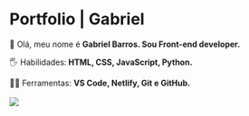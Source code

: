 # Portfolio | Gabriel
👨 Olá, meu nome é <strong>Gabriel Barros. Sou Front-end developer.</strong>

🖐 Habilidades:<strong> HTML, CSS, JavaScript, Python.</strong>

👨‍💻 Ferramentas: <strong>VS Code, Netlify, Git e GitHub. </strong> <br> <br>
<img src="https://img.shields.io/badge/-Instagram-6610F2?style=for-the-badge&logo=Instagram&logoColor=FFFFFF&link=https://www.instagram.com/gabrielbarrozs"/>
